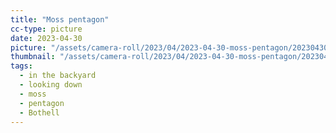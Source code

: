 ```yaml
---
title: "Moss pentagon"
cc-type: picture
date: 2023-04-30
picture: "/assets/camera-roll/2023/04/2023-04-30-moss-pentagon/20230430_212218541_iOS.jpg"
thumbnail: "/assets/camera-roll/2023/04/2023-04-30-moss-pentagon/20230430_212218541_iOS-thumbnail.jpg"
tags:
  - in the backyard
  - looking down
  - moss
  - pentagon
  - Bothell
---
```


